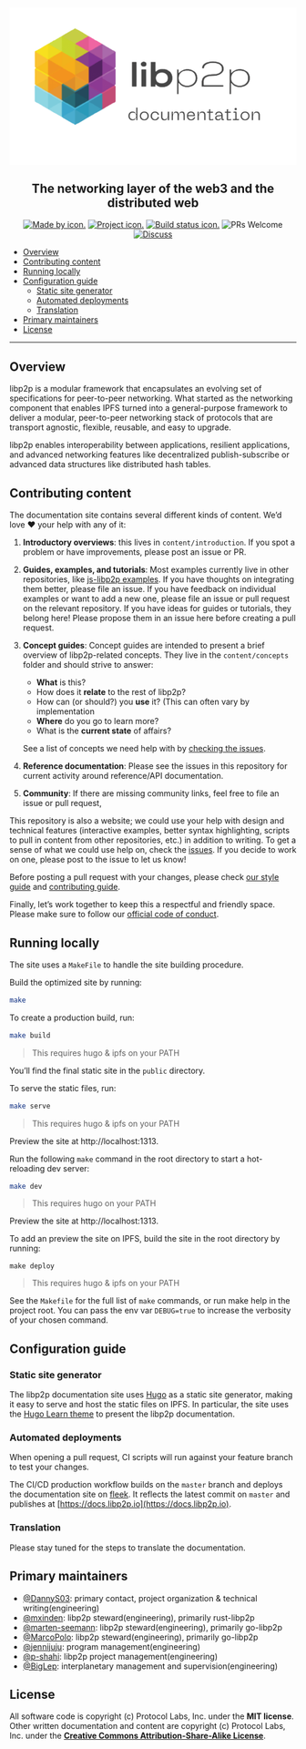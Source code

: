 <p align="center">
<img align="center" src="static/images/libp2p-docs-logo.png" width="615">
</p>

<div align="center">
<h2> The networking layer of the web3 and the distributed web</h2>

[![Made by icon.](https://img.shields.io/badge/made%20by-Protocol%20Labs-blue.svg?style=flat-square)](https://protocol.ai/)
[![Project icon.](https://img.shields.io/badge/project-libp2p-lightgrey)](https://libp2p.io/)
[![Build status icon.](https://img.shields.io/circleci/project/github/ipfs/ipfs-docs/master.svg?style=flat-square)](https://circleci.com/gh/ipfs/ipfs-docs)
![PRs Welcome](https://img.shields.io/badge/PRs-welcome-brightgreen.svg)
[![Discuss](https://img.shields.io/discourse/https/discuss.libp2p.io/posts.svg?style=flat-square)](https://discuss.libp2p.io)
</div>

<!-- TOC -->
- [Overview](#overview)
- [Contributing content](#contributing-content)
- [Running locally](#running-locally)
- [Configuration guide](#configuration-guide)
  - [Static site generator](#static-site-generator)
  - [Automated deployments](#automated-deployments)
  - [Translation](#translation)
- [Primary maintainers](#primary-maintainers)
- [License](#license)
<!-- /TOC -->

---

## Overview

libp2p is a modular framework that encapsulates an evolving set of specifications for peer-to-peer networking. What started as the networking component that enables IPFS turned into a general-purpose framework to deliver a modular, peer-to-peer networking stack of protocols that are transport agnostic, flexible, reusable, and easy to upgrade.

libp2p enables interoperability between applications, resilient applications, and advanced networking features like decentralized publish-subscribe or advanced data structures like distributed hash tables.

## Contributing content

The documentation site contains several different kinds of content. We’d love ❤️ your help with any of it:

1. **Introductory overviews**: this lives in `content/introduction`. If you spot a problem or have improvements, please post an issue or PR.

2. **Guides, examples, and tutorials**: Most examples currently live in other repositories, like [js-libp2p examples](https://github.com/libp2p/js-libp2p/tree/master/examples). If you have thoughts on integrating them better, please file an issue. If you have feedback on individual examples or want to add a new one, please file an issue or pull request on the relevant repository. If you have ideas for guides or tutorials, they belong here! Please propose them in an issue here before creating a pull request.

3. **Concept guides**: Concept guides are intended to present a brief overview of libp2p-related concepts. They live in the `content/concepts` folder and should strive to answer:

    - **What** is this?
    - How does it **relate** to the rest of libp2p?
    - How can (or should?) you **use** it? (This can often vary by implementation
    - **Where** do you go to learn more?
    - What is the **current state** of affairs?

    See a list of concepts we need help with by [checking the issues](https://github.com/libp2p/docs/issues?utf8=✓&q=is%3Aissue+is%3Aopen+label%3Acontent+concept).

4. **Reference documentation**: Please see the issues in this repository for current activity around reference/API documentation.

5. **Community**: If there are missing community links, feel free to file an issue or pull request,

This repository is also a website; we could use your help with design and technical features (interactive examples, better syntax highlighting, scripts to pull in content from other repositories, etc.) in addition to writing. To get a sense of what we could use help on, check the [issues](https://github.com/libp2p/docs/issues). If you decide to work on one, please post to the issue to let us know!

Before posting a pull request with your changes, please check [our style guide](https://github.com/ipfs/community/blob/master/DOCS_STYLEGUIDE.md) and [contributing guide](https://github.com/libp2p/community/blob/master/CONTRIBUTE.md).

Finally, let’s work together to keep this a respectful and friendly space. Please make sure to follow our [official code of conduct](https://github.com/ipfs/community/blob/master/code-of-conduct.md).

## Running locally

The site uses a `MakeFile` to handle the site building procedure.

Build the optimized site by running:

```bash
make
```

To create a production build, run:

```bash
make build
```
> This requires hugo & ipfs on your PATH

You’ll find the final static site in the `public` directory.

To serve the static files, run:

```bash
make serve
```
> This requires hugo & ipfs on your PATH

Preview the site at http://localhost:1313.

Run the following `make` command in the root directory to start a hot-reloading dev server:

```bash
make dev
```
> This requires hugo on your PATH

Preview the site at http://localhost:1313.

To add an preview the site on IPFS, build the site in the root directory by running:

```
make deploy
```
> This requires hugo & ipfs on your PATH

See the `Makefile` for the full list of `make` commands, or run make help in the project root. You can pass the env var `DEBUG=true` to increase the verbosity of your chosen command.

## Configuration guide

### Static site generator

The libp2p documentation site uses [Hugo](https://gohugo.io/)
as a static site generator, making it easy to serve and host the static files on IPFS.
In particular, the site uses the [Hugo Learn theme](https://learn.netlify.app/en/) to present 
the libp2p documentation.

### Automated deployments

When opening a pull request, CI scripts will run against your feature branch to test your changes.

The CI/CD production workflow builds on the `master` branch and deploys the documentation site on [fleek](https://fleek.co/). 
It reflects the latest commit on `master` and publishes at [https://docs.libp2p.io](https://docs.libp2p.io).

### Translation

Please stay tuned for the steps to translate the documentation.

## Primary maintainers

- [@DannyS03](https://github.com/DannyS03): primary contact, project organization & technical writing(engineering)
- [@mxinden](https://github.com/mxinden): libp2p steward(engineering), primarily rust-libp2p
- [@marten-seemann](https://github.com/marten-seemann): libp2p steward(engineering), primarily go-libp2p
- [@MarcoPolo](https://github.com/MarcoPolo): libp2p steward(engineering), primarily go-libp2p
- [@jennijuju](https://github.com/jennijuju): program management(engineering)
- [@p-shahi](https://github.com/p-shahi): libp2p project management(engineering)
- [@BigLep](https://github.com/BigLep): interplanetary management and supervision(engineering)

## License

All software code is copyright (c) Protocol Labs, Inc. under the **MIT license**. Other written documentation and content are copyright (c) Protocol Labs, Inc. under the [**Creative Commons Attribution-Share-Alike License**](https://creativecommons.org/licenses/by/4.0/).
